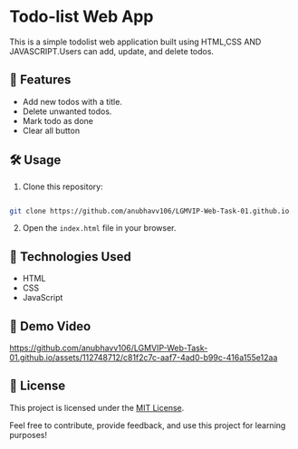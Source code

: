 
# Todo-list Web App

This is a simple todolist web application built using HTML,CSS AND JAVASCRIPT.Users can add, update, and delete todos.

## 🚀 Features

- Add new todos with a title.
- Delete unwanted todos.
- Mark todo as done
- Clear all button

## 🛠️ Usage

1. Clone this repository: 
```bash 

git clone https://github.com/anubhavv106/LGMVIP-Web-Task-01.github.io
   ```
2. Open the `index.html` file in your browser.

## 🧰 Technologies Used

- HTML
- CSS
- JavaScript

## 🎥 Demo Video

https://github.com/anubhavv106/LGMVIP-Web-Task-01.github.io/assets/112748712/c81f2c7c-aaf7-4ad0-b99c-416a155e12aa




## 📝 License

This project is licensed under the [MIT License](LICENSE).

Feel free to contribute, provide feedback, and use this project for learning purposes!
